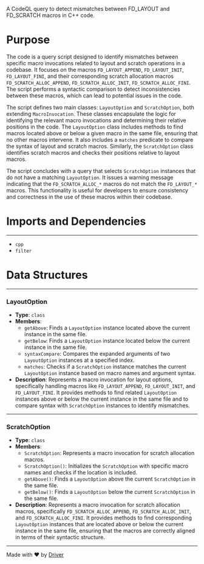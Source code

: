 <!--------------------------------------------------------------------------------->
<!-- IMPORTANT: This file is auto-generated by Driver (https://driver.ai). -------->
<!-- Manual edits may be overwritten on future commits. --------------------------->
<!--------------------------------------------------------------------------------->

A CodeQL query to detect mismatches between FD_LAYOUT and FD_SCRATCH macros in C++ code.

# Purpose
The code is a query script designed to identify mismatches between specific macro invocations related to layout and scratch operations in a codebase. It focuses on the macros `FD_LAYOUT_APPEND`, `FD_LAYOUT_INIT`, `FD_LAYOUT_FINI`, and their corresponding scratch allocation macros `FD_SCRATCH_ALLOC_APPEND`, `FD_SCRATCH_ALLOC_INIT`, `FD_SCRATCH_ALLOC_FINI`. The script performs a syntactic comparison to detect inconsistencies between these macros, which can lead to potential issues in the code.

The script defines two main classes: `LayoutOption` and `ScratchOption`, both extending `MacroInvocation`. These classes encapsulate the logic for identifying the relevant macro invocations and determining their relative positions in the code. The `LayoutOption` class includes methods to find macros located above or below a given macro in the same file, ensuring that no other macros intervene. It also includes a `matches` predicate to compare the syntax of layout and scratch macros. Similarly, the `ScratchOption` class identifies scratch macros and checks their positions relative to layout macros.

The script concludes with a query that selects `ScratchOption` instances that do not have a matching `LayoutOption`. It issues a warning message indicating that the `FD_SCRATCH_ALLOC_*` macros do not match the `FD_LAYOUT_*` macros. This functionality is useful for developers to ensure consistency and correctness in the use of these macros within their codebase.
# Imports and Dependencies

---
- `cpp`
- `filter`


# Data Structures

---
### LayoutOption
- **Type**: ``class``
- **Members**:
    - ``getAbove``: Finds a `LayoutOption` instance located above the current instance in the same file.
    - ``getBelow``: Finds a `LayoutOption` instance located below the current instance in the same file.
    - ``syntaxCompare``: Compares the expanded arguments of two `LayoutOption` instances at a specified index.
    - ``matches``: Checks if a `ScratchOption` instance matches the current `LayoutOption` instance based on macro names and argument syntax.
- **Description**: Represents a macro invocation for layout options, specifically handling macros like `FD_LAYOUT_APPEND`, `FD_LAYOUT_INIT`, and `FD_LAYOUT_FINI`. It provides methods to find related `LayoutOption` instances above or below the current instance in the same file and to compare syntax with `ScratchOption` instances to identify mismatches.


---
### ScratchOption
- **Type**: ``class``
- **Members**:
    - ``ScratchOption``: Represents a macro invocation for scratch allocation macros.
    - ``ScratchOption()``: Initializes the `ScratchOption` with specific macro names and checks if the location is included.
    - ``getAbove()``: Finds a `LayoutOption` above the current `ScratchOption` in the same file.
    - ``getBelow()``: Finds a `LayoutOption` below the current `ScratchOption` in the same file.
- **Description**: Represents a macro invocation for scratch allocation macros, specifically `FD_SCRATCH_ALLOC_APPEND`, `FD_SCRATCH_ALLOC_INIT`, and `FD_SCRATCH_ALLOC_FINI`. It provides methods to find corresponding `LayoutOption` instances that are located above or below the current instance in the same file, ensuring that the macros are correctly aligned in terms of their syntactic structure.



---
Made with ❤️ by [Driver](https://www.driver.ai/)
